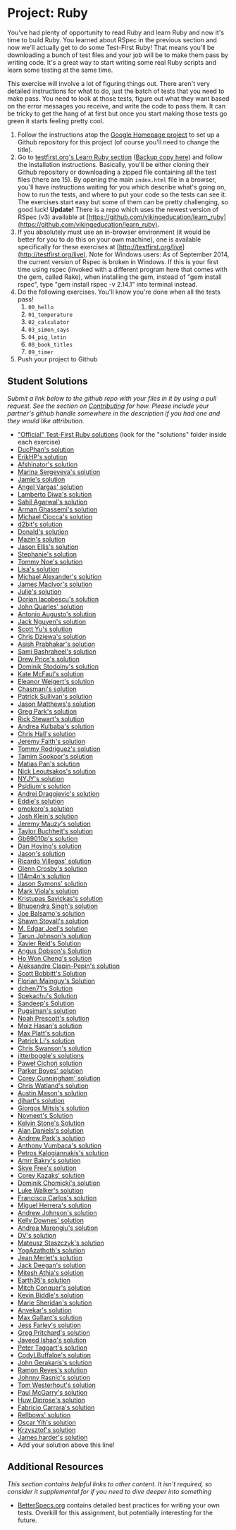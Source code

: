 # Project: Ruby
<!-- *Estimated Time: 4-6 hrs* -->

You've had plenty of opportunity to read Ruby and learn Ruby and now it's time to build Ruby.  You learned about RSpec in the previous section and now we'll actually get to do some Test-First Ruby! That means you'll be downloading a bunch of test files and your job will be to make them pass by writing code.  It's a great way to start writing some real Ruby scripts and learn some testing at the same time.

This exercise will involve a lot of figuring things out.  There aren't very detailed instructions for what to do, just the batch of tests that you need to make pass.  You need to look at those tests, figure out what they want based on the error messages you receive, and write the code to pass them.  It can be tricky to get the hang of at first but once you start making those tests go green it starts feeling pretty cool.


1. Follow the instructions atop the [Google Homepage project](/web-development-101/html-css) to set up a Github repository for this project (of course you'll need to change the title).
1. Go to [testfirst.org's Learn Ruby section](http://testfirst.org/learn_ruby) ([Backup copy here](https://web.archive.org/web/20140328135623/http://testfirst.org/learn_ruby)) and follow the installation instructions.  Basically, you'll be either cloning their Github repository or downloading a zipped file containing all the test files (there are 15).  By opening the main `index.html` file in a browser, you'll have instructions waiting for you which describe what's going on, how to run the tests, and where to put your code so the tests can see it.  The exercises start easy but some of them can be pretty challenging, so good luck! **Update!** There is a repo which uses the newest version of RSpec (v3) available at [https://github.com/vikingeducation/learn_ruby](https://github.com/vikingeducation/learn_ruby).
2. If you absolutely must use an in-browser environment (it would be better for you to do this on your own machine), one is available specifically for these exercises at [http://testfirst.org/live](http://testfirst.org/live). Note for Windows users: As of September 2014, the current version of Rspec is broken in Windows. If this is your first time using rspec (invoked with a different program here that comes with the gem, called Rake), when installing the gem, instead of "gem install rspec", type "gem install rspec -v 2.14.1" into terminal instead.
3. Do the following exercises.  You'll know you're done when all the tests pass!
    1. `00_hello`
    2. `01_temperature`
    3. `02_calculator`
    4. `03_simon_says`
    5. `04_pig_latin`
    6. `08_book_titles`
    7. `09_timer`
5. Push your project to Github

## Student Solutions

*Submit a link below to the github repo with your files in it by using a pull request.  See the section on [Contributing](http://github.com/TheOdinProject/curriculum/blob/master/contributing.md) for how.  Please include your partner's github handle somewhere in the description if you had one and they would like attribution.*

* ["Official" Test-First Ruby solutions](https://github.com/ultrasaurus/test-first-teaching/tree/master/learn_ruby) (look for the "solutions" folder inside each exercise)
* [DucPhan's solution](https://github.com/phanducsjsu/Test-First-Ruby)
* [ErikHP's solution](https://github.com/ErikHP/test-first-ruby)
* [Afshinator's solution](https://github.com/afshinator/playground/tree/master/TestFirstRubyExercises)
* [Marina Sergeyeva's solution](https://github.com/imousterian/OdinProject/tree/master/Project1_3_Ruby/learn_ruby)
* [Jamie's solution](https://github.com/Jberczel/odin-projects/tree/master/learn_ruby)
* [Angel Vargas' solution](https://github.com/arioth/the-odin-project/tree/master/learn_ruby)
* [Lamberto Diwa's solution](https://github.com/LambertoD/test_first_ruby)
* [Sahil Agarwal's solution](https://github.com/sahilda/the_odin_project/tree/master/testfirst_ruby)
* [Arman Ghassemi's solution](https://github.com/ArmanG/Test-First-Ruby)
* [Michael Ciocca's solution](https://github.com/Mciocca/TheOdinProject/tree/master/Ruby/respec/test_first)
* [d2bit's solution](https://github.com/d2bit/first_test_ruby)
* [Donald's solution](https://github.com/donaldali/odin-webdev101/tree/master/project_ruby)
* [Mazin's solution](https://github.com/muzfuz/CodeLessons/tree/master/RubyBasics)
* [Jason Ellis's solution](https://github.com/jason-ellis/test-first-ruby)
* [Stephanie's solution](https://github.com/Avonyel/ruby-testing)
* [Tommy Noe's solution](https://github.com/thomasjnoe/rspec-intro)
* [Lisa's solution](https://github.com/lisakstep/learn_ruby)
* [Michael Alexander's solution](https://github.com/betweenparentheses/test-first-ruby)
* [James MacIvor's solution](https://github.com/RobotOptimist/learn_ruby)
* [Julie's solution](https://github.com/delorenzo/test-first-ruby)
* [Dorian Iacobescu's solution](https://github.com/iacobson/Odin4-Ruby-TestFirst-Assignment)
* [John Quarles' solution](https://github.com/johnwquarles/test-first-Ruby)
* [Antonio Augusto's solution](https://github.com/antoniosb/test_first_ruby)
* [Jack Nguyen's solution](https://github.com/jnguyen85/test-first_ruby_solutions)
* [Scott Yu's solution](https://github.com/scootcho/the_odin_project/tree/master/ruby/learn_ruby)
* [Chris Dziewa's solution](https://github.com/chrisdziewa/test-ruby)
* [Asish Prabhakar's solution](https://github.com/akottal/ruby101-project)
* [Sami Bashraheel's solution](https://github.com/sami/test_first_ruby)
* [Drew Price's solution](https://github.com/drewprice/study/tree/master/odin-project/projects/learn_ruby/001_solutions)
* [Dominik Stodolny's solution](https://github.com/dstodolny/learn_ruby)
* [Kate McFaul's solution](https://github.com/craftykate/odin-project/tree/master/Chapter_02-Web_Development_101/test_first_ruby)
* [Eleanor Weigert's solution](https://github.com/mixophrygian/Test-First-Ruby)
* [Chasmani's solution](https://github.com/chasmani/Test_First_Ruby_Exercises)
* [Patrick Sullivan's solution](https://github.com/patsul12/odin-rspec)
* [Jason Matthews's solution](https://github.com/fo0man/learn_ruby)
* [Greg Park's solution](https://github.com/gregoryjpark/learn_ruby)
* [Rick Stewart's solution](https://github.com/rickstewart/Project_Ruby_Test_First)
* [Andrea Kulbaba's solution](https://github.com/akulbaba/test-first-ruby-solutions)
* [Chris Hall's solution](https://github.com/Concretechris/learn_ruby)
* [Jeremy Faith's solution](https://github.com/JeremyFaith/odin-projects/tree/master/learn_ruby)
* [Tommy Rodriguez's solution](https://github.com/trodrigu/odinproject/tree/master/learn_ruby)
* [Tamim Sookoor's solution](https://github.com/sookoor/learn_ruby)
* [Matias Pan's solution](https://github.com/kriox26/web_dev101/tree/master/ruby_basics)
* [Nick Leoutsakos's solution](https://github.com/nleoutsa/Ruby_TDD)
* [NYJY's solution](https://github.com/nyjy85/Ruby/tree/master/odin_project/test-first-ruby)
* [Psidium's solution](https://github.com/Psidium/ruby-exercises)
* [Andrej Dragojevic's solution](https://github.com/antrix1/The-Odin-Project/tree/master/Web%20Development%20101/ruby_testing)
* [Eddie's solution](https://github.com/feek1g/theodinproject/tree/master/rubyProjects)
* [omokoro's solution](https://github.com/omokoro/ruby_project)
* [Josh Klein's solution](https://github.com/kleinjoshuaa/testfirst_ruby)
* [Jeremy Mauzy's solution](https://github.com/apositivejam/the_odin_project/tree/master/Ruby_TDD_exercises)
* [Taylor Buchheit's solution](https://github.com/7aylor/learn_ruby)
* [Gb69010p's solution](https://github.com/gb69010p/learn_ruby)
* [Dan Hoying's solution](https://github.com/danhoying/learn_ruby)
* [Jason's solution](https://github.com/wellsj/learn_ruby)
* [Ricardo Villegas' solution](https://github.com/claricardo/Learn-Ruby)
* [Glenn Crosby's solution](https://github.com/glennc15/learn_ruby)
* [ll14m4n's solution](https://github.com/ll14m4n/the-odin-project/tree/master/2_web-dev-101_Ruby)
* [Jason Symons' solution](https://github.com/jsymons/the-odin-project/tree/master/test-first-ruby)
* [Mark Viola's solution](https://github.com/markviola/the-odin-project/tree/master/4-ruby-problems)
* [Kristupas Savickas's solution](https://github.com/pova/Ruby-Project-for-the-odin-project)
* [Bhupendra Singh's solution](https://github.com/bhupendra11/rubyProjectOdin/tree/master/learn_ruby_prog)
* [Joe Balsamo's solution](https://github.com/Joe-Balsamo/test_first_ruby)
* [Shawn Stovall's solution](https://github.com/Corune/rspec_ruby)
* [M. Edgar Joel's solution](https://github.com/edgar-/learn_ruby)
* [Tarun Johnson's solution](https://github.com/tnt007tarun/Web_Dev_101_Ruby_problems)
* [Xavier Reid's Solution](https://github.com/xreid/ruby_project)
* [Angus Dobson's Solution](https://github.com/Apneal/ruby_project)
* [Ho Won Cheng's solution](https://github.com/chenghw/ruby_101_project)
* [Aleksandre Clapin-Pepin's solution](https://github.com/aclapinpepin/test-first-teaching)
* [Scott Bobbitt's Solution](https://github.com/sco-bo/rspec-ruby)
* [Florian Mainguy's Solution](https://github.com/florianmainguy/theodinproject/tree/master/web-development-101/test-first-ruby)
* [dchen71's Solution](https://github.com/dchen71/the_odin_project/tree/master/Web%20Development%20101/Learn%20Ruby)
* [Spekachu's Solution](https://github.com/Spekachu/learn_ruby)
* [Sandeep's Solution](https://github.com/sand33pn/odin_ruby_project)
* [Pugsiman's solution](https://github.com/pugsiman/ruby_test_first)
* [Noah Prescott's solution](https://github.com/npresco/test_first_ruby)
* [Moiz Hasan's solution](https://github.com/MoizHasan/Test-First-Ruby)
* [Max Platt's solution](https://github.com/makxks/ruby_testing)
* [Patrick Li's solution](https://github.com/PatrickLi727/Test-First-Ruby)
* [Chris Swanson's solution](https://github.com/cswans21/test_first_exercises)
* [jitterboggle's solutions](https://github.com/jitterboggle/learn_ruby_test_first)
* [Paweł Cichoń solution](https://github.com/beovulf/learn_ruby)
* [Parker Boyes' solution](https://github.com/boyestrous/Learn_ruby-test_first)
* [Corey Cunningham' solution](https://github.com/ccunnin8/rspec_project)
* [Chris Watland's solution](https://github.com/watlandc/odin-project/tree/master/learn-ruby)
* [Austin Mason's solution](https://github.com/CouchofTomato/ruby-basics)
* [djhart's solution](https://github.com/djhart/ruby_test)
* [Giorgos Mitsis's solution](https://github.com/vinPopulaire/learn-ruby-project)
* [Novneet's Solution](https://github.com/novneetnov/ruby-test-first-development-project)
* [Kelvin Stone's Solution](https://github.com/KelvinStone/test-first-ruby.git)
* [Alan Daniels's solution](https://github.com/AlanDaniels101/odin-ruby-project)
* [Andrew Park's solution](https://github.com/akpark93/the_odin_project/tree/master/learn_ruby)
* [Anthony Vumbaca's solution](https://github.com/tvumbaca/testfirst_ruby)
* [Petros Kalogiannakis's solution](https://github.com/kalpetros/TheOdinProject/tree/master/test_first_ruby)
* [Amrr Bakry's solution](https://github.com/Amrrbakry/learn_ruby)
* [Skye Free's solution](https://github.com/swfree/the-odin-project/tree/master/learn-ruby)
* [Corey Kazaks' solution](https://github.com/ck626/project_test_first_ruby)
* [Dominik Chomicki's solution](https://github.com/hamstersky/ruby_TDD)
* [Luke Walker's solution](https://github.com/ubershibs/ruby-intro)
* [Francisco Carlos's solution](https://github.com/fcarlosdev/learn_ruby.git)
* [Miguel Herrera's solution](https://github.com/migueloherrera/project-ruby)
* [Andrew Johnson's solution](https://github.com/ad-johnson/learn_ruby)
* [Kelly Downes' solution](https://github.com/kdow/test-first-learn-ruby)
* [Andrea Marongiu's solution](https://github.com/carbonhoarder/0003-ruby-test-first/)
* [DV's solution](https://github.com/dvislearning/learn_ruby_rspec)
* [Mateusz Staszczyk's solution](https://github.com/sleaz0id/Odin_TestFirstRuby)
* [YogAzathoth's solution](https://github.com/YogAzathoth/projectRuby.git)
* [Jean Merlet's solution](https://github.com/jeanmerlet/test_first_ruby)
* [Jack Deegan's solution](https://github.com/DidsyTurbo/learn_ruby)
* [Mitesh Athia's solution](https://github.com/mathia4/ruby_exercises)
* [Earth35's solution](https://github.com/Earth35/project-basic-ruby)
* [Mitch Conquer's solution](https://github.com/mitchrobot/learn_ruby)
* [Kevin Biddle's solution](https://github.com/kdbiddle/ruby_testing)
* [Marie Sheridan's solution](https://github.com/mariesheridan/learn_ruby)
* [Anvekar's solution](https://github.com/gga26/Rspec-Tests)
* [Max Gallant's solution](https://github.com/mcgalcode/Ruby/tree/master/learn_ruby)
* [Jess Farley's solution](https://github.com/littlemighty/test_first)
* [Greg Pritchard's solution](https://github.com/gregoryneal/tdd_ruby_tests)
* [Javeed Ishaq's solution](https://github.com/JaveedIshaq/theodinproject_projects/tree/master/learn_ruby)
* [Peter Taggart's solution](https://github.com/gitschwifty/Programming/tree/master/The%20Odin%20Project/Ruby/TestFirst%20Project)
* [CodyLBuffaloe's solution](https://github.com/CodyLBuffaloe/learn_ruby)
* [John Gerakaris's solution](https://github.com/gerak1925/basic_ruby_project)
* [Ramon Reyes's solution](https://github.com/Reyesjunk/test_first)
* [Johnny Rasnic's solution](https://github.com/lonniganseaweed/the-odin-project-solutions/tree/master/2:%20Web%20Development%20101/learn_ruby)
* [Tom Westerhout's solution](https://github.com/Westw00d/Ruby)
* [Paul McGarry's solution](https://github.com/thiswillhavetodo/Project-Ruby)
* [Huw Diprose's solution](https://github.com/huwd/learn_ruby)
* [Fabricio Carrara's solution](https://github.com/fcarrara/test_first_ruby)
* [Rellbows' solution](https://github.com/rellbows/Ruby101Project.git)
* [Oscar Yih's solution](https://github.com/mysteryihs/Ruby-TDD)
* [Krzysztof's solution](https://github.com/itmightgetloud/learn_ruby)
* [James harder's solution](https://github.com/james-harder/learn_ruby.git)
* Add your solution above this line!


## Additional Resources

*This section contains helpful links to other content. It isn't required, so consider it supplemental for if you need to dive deeper into something*


* [BetterSpecs.org](http://betterspecs.org/) contains detailed best practices for writing your own tests.  Overkill for this assignment, but potentially interesting for the future.
